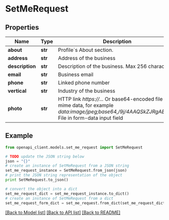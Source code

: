 # SetMeRequest


## Properties
Name | Type | Description | Notes
------------ | ------------- | ------------- | -------------
**about** | **str** | Profile&#x60;s About section. | [optional] 
**address** | **str** | Address of the business | [optional] 
**description** | **str** | Description of the business. Max 256 characters | [optional] 
**email** | **str** | Business email | [optional] 
**phone** | **str** | Linked phone number | [optional] 
**vertical** | **str** | Industry of the business | [optional] 
**photo** | **str** | HTTP link *https://...*  Or base64-encoded file with mime data, for example *data:image/jpeg;base64,/9j/4AAQSkZJRgABAQ...*   File in form-data input field | [optional] 

## Example

```python
from openapi_client.models.set_me_request import SetMeRequest

# TODO update the JSON string below
json = "{}"
# create an instance of SetMeRequest from a JSON string
set_me_request_instance = SetMeRequest.from_json(json)
# print the JSON string representation of the object
print SetMeRequest.to_json()

# convert the object into a dict
set_me_request_dict = set_me_request_instance.to_dict()
# create an instance of SetMeRequest from a dict
set_me_request_form_dict = set_me_request.from_dict(set_me_request_dict)
```
[[Back to Model list]](../README.md#documentation-for-models) [[Back to API list]](../README.md#documentation-for-api-endpoints) [[Back to README]](../README.md)


